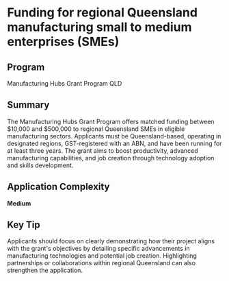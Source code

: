 # Funding for regional Queensland manufacturing small to medium enterprises (SMEs)
  
## Program
Manufacturing Hubs Grant Program QLD

## Summary
The Manufacturing Hubs Grant Program offers matched funding between $10,000 and $500,000 to regional Queensland SMEs in eligible manufacturing sectors. Applicants must be Queensland-based, operating in designated regions, GST-registered with an ABN, and have been running for at least three years. The grant aims to boost productivity, advanced manufacturing capabilities, and job creation through technology adoption and skills development.

## Application Complexity
**Medium**

## Key Tip
Applicants should focus on clearly demonstrating how their project aligns with the grant's objectives by detailing specific advancements in manufacturing technologies and potential job creation. Highlighting partnerships or collaborations within regional Queensland can also strengthen the application.
